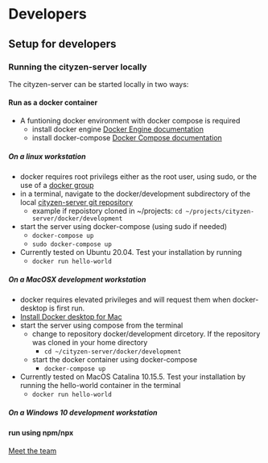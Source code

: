 # Developers

## Setup for developers
### Running the cityzen-server locally
The cityzen-server can be started locally in two ways:
#### Run as a docker container
- A funtioning docker environment with docker compose is required
    - install docker engine [Docker Engine documentation](https://docs.docker.com/engine/install/)
    - install docker-compose [Docker Compose documentation](https://docs.docker.com/compose/install/)
##### On a linux workstation
- docker requires root privilegs either as the root user, using sudo, or the use of a [docker group](https://docs.docker.com/engine/install/linux-postinstall/#manage-docker-as-a-non-root-user)
- in a terminal, navigate to the docker/development subdirectory of the local [cityzen-server git repository](https://github.com/codeforlansing/cityzen-server)
    - example if repoistory cloned in ~/projects: `cd ~/projects/cityzen-server/docker/development`
- start the server using docker-compose (using sudo if needed)
    - `docker-compose up`
    - `sudo docker-compose up` 
- Currently tested on Ubuntu 20.04. Test your installation by running
    - `docker run hello-world`

##### On a MacOSX development workstation
- docker requires elevated privileges and will request them when docker-desktop is first run.
- [Install Docker desktop for Mac](https://docs.docker.com/docker-for-mac/install/)
- start the server using compose from the terminal
    - change to repository docker/development dircetory. If the repository was cloned in your home directory
        - `cd ~/cityzen-server/docker/development` 
    - start the docker container using docker-compose
        - `docker-compose up`
- Currently tested on MacOS Catalina 10.15.5.  Test your installation by running the hello-world container in the terminal
    - `docker run hello-world`
##### On a Windows 10 development workstation


#### run using npm/npx



[Meet the team](https://github.com/codeforlansing/cityzen/tree/master/meta/meet-the-team)







